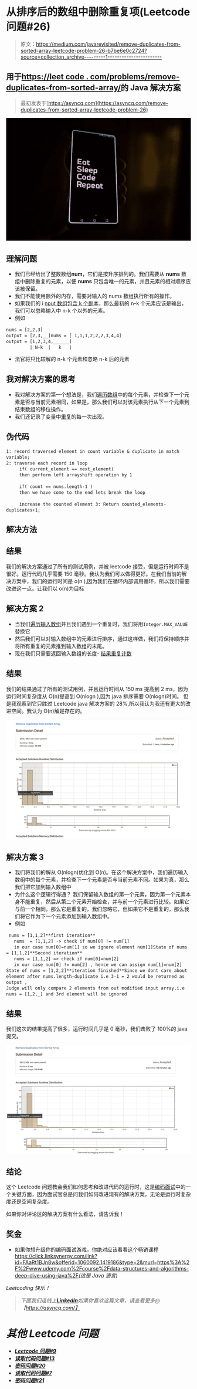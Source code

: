 # 从排序后的数组中删除重复项(Leetcode 问题#26)

> 原文：<https://medium.com/javarevisited/remove-duplicates-from-sorted-array-leetcode-problem-26-b7be6e0c2724?source=collection_archive---------1----------------------->

## 用于[https://leet code . com/problems/remove-duplicates-from-sorted-array/](https://leetcode.com/problems/remove-duplicates-from-sorted-array/)的 Java 解决方案

> 最初发表于[https://asyncq.com](https://asyncq.com/remove-duplicates-from-sorted-array-leetcode-problem-26)

![](img/9fa27516294dc5416713770d28e10aeb.png)

## 理解问题

*   我们已经给出了整数数组**num**，它们是按升序排列的。我们需要从 **nums** 数组中删除重复的元素，以便 **nums** 只包含唯一的元素，并且元素的相对顺序应该被保留。
*   我们不能使用额外的内存，需要对输入的 nums 数组执行所有的操作。
*   如果我们的 i [nput 数组包含 k 个副本](https://javarevisited.blogspot.com/2012/02/how-to-check-or-detect-duplicate.html#axzz6eho0TYnf)，那么最初的 n-k 个元素应该是输出，我们可以忽略输入中 n-k 个以外的元素。
*   例如

```
nums = [2,2,3]
output = [2,3,__]nums = [ 1,1,1,2,2,2,3,4,4]
output = [1,2,3,4,______]
         | N-k  |   k   |
```

*   法官将只比较解的 n-k 个元素和忽略 n-k 后的元素

## 我对解决方案的思考

*   我对解决方案的第一个想法是，我们[遍历数组](https://javarevisited.blogspot.com/2016/02/how-to-loop-through-array-in-java-with.html#axzz6vIXZv0pN)中的每个元素，并检查下一个元素是否与当前元素相同，如果是，那么我们可以对该元素执行从下一个元素到结束数组的移位操作。
*   我们还记录了变量中[重复](https://www.java67.com/2019/11/3-ways-to-find-repeating-number-in-array.html)的每一次出现。

## 伪代码

```
1: record traversed element in count variable & duplicate in match variable;
2: traverse each record in loop
     if( current_element == next_element)
     then perform left arrayshift operation by 1

     if( count == nums.length-1 )
     then we have come to the end lets break the loop

     increase the counted element 3: Return counted_elements-duplicates+1; 
```

## 解决方法

## 结果

我们的解决方案通过了所有的测试用例，并被 leetcode 接受，但是运行时间不是很好。运行代码几乎需要 150 毫秒。我认为我们可以做得更好。在我们当前的解决方案中，我们的运行时间是 o(n ),因为我们在循环内部调用循环，所以我们需要改进这一点。让我们以 o(n)为目标

## 解决方案 2

*   当我们[遍历输入数组](https://www.java67.com/2013/08/how-to-iterate-over-array-in-java-15.html)并且我们遇到一个重复时，我们将用`Integer.MAX_VALUE`替换它
*   然后我们可以对输入数组中的元素进行排序，通过这样做，我们将保持顺序并将所有重复的元素推到输入数组的末尾。
*   现在我们只需要返回输入数组的长度- [结果重复计数](https://javarevisited.blogspot.com/2018/04/how-to-find-k-missing-numbers-in-array-java.html#axzz6e8hmwujv)

## 结果

我们的结果通过了所有的测试用例，并且运行时间从 150 ms 提高到 2 ms，因为运行时间复杂度从 O(n)提高到 O(nlogn ),因为 java 排序需要 O(nlogn)时间。
但是我观察到它只胜过 Leetcode java 解决方案的 28%,所以我认为我还有更大的改进空间。我认为 O(n)解是存在的。

[![](img/9cd84e805db640f04aa05b86e6d6e780.png)](https://javarevisited.blogspot.com/2015/06/top-20-array-interview-questions-and-answers.html)

## **解决方案 3**

*   我们将我们的解从 O(nlogn)优化到 O(n)。在这个解决方案中，我们遍历输入数组中的每个元素，并检查下一个元素是否与当前元素不同。如果为真，那么我们把它加到输入数组中
*   为什么这个逻辑行得通？
    我们保留输入数组的第一个元素，因为第一个元素本身不能重复，然后从第二个元素开始检查，并与前一个元素进行比较。如果它与前一个相同，那么它是重复的，我们忽略它，但如果它不是重复的，那么我们将它作为下一个元素添加到输入数组中。
*   例如

```
 nums = [1,1,2]**first iteration**
   nums  = [1,1,2] -> check if num[0] != num[1]
   in our case num[0]=num[1] so we ignore element num[1]State of nums = [1,1,2]**Second iteration**
   nums = [1,1,2] => check if num[0]=num[2]
   in our case num[0] != num[2] , hence we can assign num[1]=num[2]
State of nums = [1,2,2]**iteration finished**Since we dont care about element after nums.length-duplicate i.e 3-1 = 2 would be returned as output ,
Judge will only compare 2 elements from out modified input array.i.e nums = [1,2,_] and 3rd element will be ignored
```

## 结果

我们这次的结果提高了很多，运行时间几乎是 0 毫秒，我们击败了 100%的 java 提交。

[![](img/a01910d2a95b2226563faa9497192fe4.png)](https://www.java67.com/2018/06/data-structure-and-algorithm-interview-questions-programmers.html)

## 结论

这个 Leetcode 问题教会我们如何思考和改进代码的运行时，这是[编码面试](/javarevisited/20-array-coding-problems-and-questions-from-programming-interviews-869b475b9121)中的一个关键方面，因为面试官总是问我们如何改进现有的解决方案，无论是运行时复杂度还是空间复杂度。

如果你对评论区的解决方案有什么看法，请告诉我！

## 奖金

*   如果你想升级你的编码面试游戏，你绝对应该看看这个畅销课程<https://click.linksynergy.com/link?id=FAaRt1BJn8w&offerid=1060092.1419186&type=2&murl=https%3A%2F%2Fwww.udemy.com%2Fcourse%2Fdata-structures-and-algorithms-deep-dive-using-java%2F>*(这是 Java 语言)*

*Leetcoding 快乐！*

> *下面我们连线上[**LinkedIn**](https://www.linkedin.com/in/suraj-mishra-16b515a4)如果你喜欢这篇文章，请查看更多@【https://asyncq.com/】*

# ***其他 Leetcode 问题***

*   ***[Leetcode 问题#9](https://mishrasuraj.medium.com/solve-with-me-leetcode-problem-9-1666a577bddd)***
*   ***[读取代码问题#13](https://mishrasuraj.medium.com/solve-with-me-leetcode-problem-13-df876bd0e2b1)***
*   ***[密码问题#20](https://mishrasuraj.medium.com/solve-with-me-leetcode-problem-20-3f43dc8a914f)***
*   ***[读取代码问题#7](https://mishrasuraj.medium.com/solve-with-me-leetcode-problem-7-1d362bb441e7)***
*   ***[密码问题#21](https://mishrasuraj.medium.com/solve-with-me-leetcode-problem-21-f37a6fe1766c)***